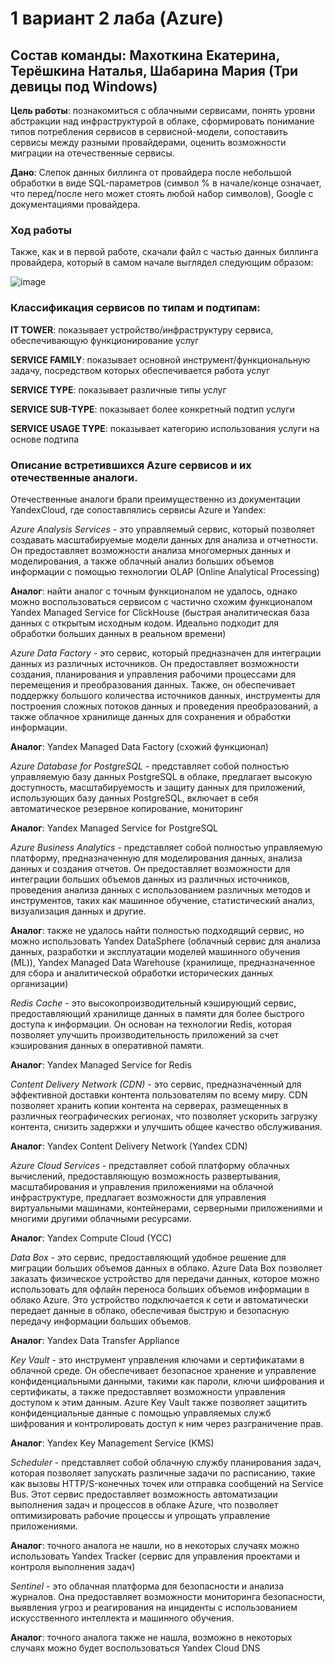 # 1 вариант 2 лаба (Azure)
## Состав команды: Махоткина Екатерина, Терёшкина Наталья, Шабарина Мария (Три девицы под Windows)

**Цель работы**: познакомиться с облачными сервисами, понять уровни абстракции над инфраструктурой в облаке, сформировать понимание типов потребления сервисов в сервисной-модели, сопоставить сервисы между разными провайдерами, оценить возможности миграции на отечественные сервисы.

**Дано**: Слепок данных биллинга от провайдера после небольшой обработки в виде SQL-параметров (символ % в начале/конце означает, что перед/после него может стоять любой набор символов), Google с документациями провайдера.

### Ход работы

Также, как и в первой работе, скачали файл c частью данных биллинга провайдера, который в самом начале выглядел следующим образом:

![image](https://github.com/12262004-m/OT-U/assets/112974126/1e2e159a-8644-4970-94a8-cfd88b046949)

### Классификация сервисов по типам и подтипам:

**IT TOWER**: показывает устройство/инфраструктуру сервиса, обеспечивающую функционирование услуг 

**SERVICE FAMILY**: показывает основной инструмент/функциональную задачу, посредством которых обеспечивается работа услуг 

**SERVICE TYPE**: показывает различные типы услуг 

**SERVICE SUB-TYPE**: показывает более конкретный подтип услуги 

**SERVICE USAGE TYPE**: показывает категорию использования услуги на основе подтипа 

### Описание встретившихся Azure сервисов и их отечественные аналоги. 
Отечественные аналоги брали преимущественно из документации YandexCloud, где сопоставлялись сервисы Azure и Yandex:

*Azure Analysis Services* - это управляемый сервис, который позволяет создавать масштабируемые модели данных для анализа и отчетности. Он предоставляет возможности анализа многомерных данных и моделирования, а также облачный анализ больших объемов информации с помощью технологии OLAP (Online Analytical Processing)

**Аналог**: найти аналог с точным функционалом не удалось, однако можно воспользоваться сервисом с частично схожим функционалом Yandex Managed Service for ClickHouse (быстрая аналитическая база данных с открытым исходным кодом. Идеально подходит для обработки больших данных в реальном времени)

*Azure Data Factory* - это сервис, который предназначен для интеграции данных из различных источников. Он предоставляет возможности создания, планирования и управления рабочими процессами для перемещения и преобразования данных. Также, он обеспечивает поддержку большого количества источников данных, инструменты для построения сложных потоков данных и проведения преобразований, а также облачное хранилище данных для сохранения и обработки информации.

**Аналог**: Yandex Managed Data Factory (схожий функционал)

*Azure Database for PostgreSQL* - представляет собой полностью управляемую базу данных PostgreSQL в облаке, предлагает высокую доступность, масштабируемость и защиту данных для приложений, использующих базу данных PostgreSQL, включает в себя автоматическое резервное копирование, мониторинг

**Аналог**: Yandex Managed Service for PostgreSQL


*Azure Business Analytics* - представляет собой полностью управляемую платформу, предназначенную для моделирования данных, анализа данных и создания отчетов. Он предоставляет возможности для интеграции больших объемов данных из различных источников, проведения анализа данных с использованием различных методов и инструментов, таких как машинное обучение, статистический анализ, визуализация данных и другие.

**Аналог**: также не удалось найти полностью подходящий сервис, но можно использовать Yandex DataSphere (облачный сервис для анализа данных, разработки и эксплуатации моделей машинного обучения (ML)), Yandex Managed Data Warehouse (хранилище, предназначенное для сбора и аналитической обработки исторических данных организации)

*Redis Cache* - это высокопроизводительный кэширующий сервис, предоставляющий хранилище данных в памяти для более быстрого доступа к информации. Он основан на технологии Redis, которая позволяет улучшить производительность приложений за счет кэширования данных в оперативной памяти.

**Аналог**: Yandex Managed Service for Redis

*Content Delivery Network (CDN)* - это сервис, предназначенный для эффективной доставки контента пользователям по всему миру. CDN позволяет хранить копии контента на серверах, размещенных в различных географических регионах, что позволяет ускорить загрузку контента, снизить задержки и улучшить общее качество обслуживания.

**Аналог**: Yandex Content Delivery Network (Yandex CDN)

*Azure Cloud Services* - представляет собой платформу облачных вычислений, предоставляющую возможность развертывания, масштабирования и управления приложениями на облачной инфраструктуре, предлагает возможности для управления виртуальными машинами, контейнерами, серверными приложениями и многими другими облачными ресурсами.

**Аналог**: Yandex Compute Cloud (YCC)

*Data Box* - это сервис, предоставляющий удобное решение для миграции больших объемов данных в облако. Azure Data Box позволяет заказать физическое устройство для передачи данных, которое можно использовать для офлайн переноса больших объемов информации в облако Azure. Это устройство подключается к сети и автоматически передает данные в облако, обеспечивая быструю и безопасную передачу информации больших объемов.

**Аналог**: Yandex Data Transfer Appliance

*Key Vault* - это инструмент управления ключами и сертификатами в облачной среде. Он обеспечивает безопасное хранение и управление конфиденциальными данными, такими как пароли, ключи шифрования и сертификаты, а также предоставляет возможности управления доступом к этим данным. Azure Key Vault также позволяет защитить конфиденциальные данные с помощью управляемых служб шифрования и контролировать доступ к ним через разграничение прав.

**Аналог**: Yandex Key Management Service (KMS)

*Scheduler* - представляет собой облачную службу планирования задач, которая позволяет запускать различные задачи по расписанию, такие как вызовы HTTP/S-конечных точек или отправка сообщений на Service Bus. Этот сервис предоставляет возможность автоматизации выполнения задач и процессов в облаке Azure, что позволяет оптимизировать рабочие процессы и упрощать управление приложениями.

**Аналог**: точного аналога не нашли, но в некоторых случаях можно использовать Yandex Tracker (сервис для управления проектами и контроля выполнения задач)

*Sentinel* - это облачная платформа для безопасности и анализа журналов. Она предоставляет возможности мониторинга безопасности, выявления угроз и реагирования на инциденты с использованием искусственного интеллекта и машинного обучения. 

**Аналог**: точного аналога также не нашла, возможно в некоторых случаях можно будет воспользоваться Yandex Cloud DNS
